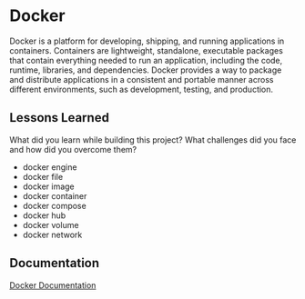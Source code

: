 
# Docker 

Docker is a platform for developing, shipping, and running applications in containers. Containers are lightweight, standalone, executable packages that contain everything needed to run an application, including the code, runtime, libraries, and dependencies. Docker provides a way to package and distribute applications in a consistent and portable manner across different environments, such as development, testing, and production.
## Lessons Learned

What did you learn while building this project? What challenges did you face and how did you overcome them?
- docker engine
- docker file
- docker image
- docker container
- docker compose
- docker hub
- docker volume
- docker network


## Documentation

[Docker Documentation](https://docs.docker.com/guides/)

